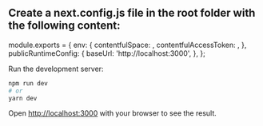 ## Create a next.config.js file in the root folder with the following content:

module.exports = {
  env: {
    contentfulSpace: <your contentful space>,
    contentfulAccessToken: <your contentful acces id>,
  },
  publicRuntimeConfig: {
    baseUrl: 'http://localhost:3000',
  },
};

Run the development server:

```bash
npm run dev
# or
yarn dev
```

Open [http://localhost:3000](http://localhost:3000) with your browser to see the result.

